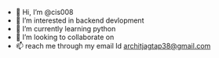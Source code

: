 - 👋 Hi, I’m @cis008
- 👀 I’m interested in backend devlopment
- 🌱 I’m currently learning python
- 💞️ I’m looking to collaborate on 
- 📫 reach me through my email Id architjagtap38@gmail.com

<!---
cis008/cis008 is a ✨ special ✨ repository because its `README.md` (this file) appears on your GitHub profile.
You can click the Preview link to take a look at your changes.
--->
